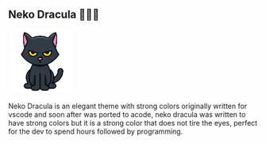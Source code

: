 ## Neko Dracula 🧛🏻‍♂️

<img src="./icon.png">

Neko Dracula is an elegant theme with strong colors originally written for vscode and soon after was ported to acode, neko dracula was written to have strong colors but it is a strong color that does not tire the eyes, perfect for the dev to spend hours followed by programming.
